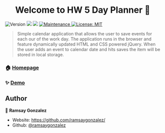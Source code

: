 <h1 align="center">Welcome to HW 5 Day Planner 👋</h1>
<p>
  <img alt="Version" src="https://img.shields.io/badge/version-1.0.0-blue.svg?cacheSeconds=2592000" />
  <img src="https://img.shields.io/badge/npm-%3E%3D5.5.0-blue.svg" />
  <img src="https://img.shields.io/badge/node-%3E%3D9.3.0-blue.svg" />
  <a href="https://github.com/kefranabg/readme-md-generator/graphs/commit-activity" target="_blank">
    <img alt="Maintenance" src="https://img.shields.io/badge/Maintained%3F-yes-green.svg" />
  </a>
  <a href="#" target="_blank">
    <img alt="License: MIT" src="https://img.shields.io/github/license/ramsaygonzalez/HW 5 Day Planner" />
  </a>
</p>

> Simple calendar application that allows the user to save events for each our of the work day.  The application runs in the browser and feature dynamically updated HTML and CSS powered jQuery. When the user adds an event to calendar date and hits saves the item will be stored in local storage.

### 🏠 [Homepage](https://github.com/ramsaygonzalez/dayplanner)

### ✨ [Demo](https://ramsaygonzalez.github.io/dayplanner/)

## Author

👤 **Ramsay Gonzalez**

* Website: https://github.com/ramsaygonzalez/
* Github: [@ramsaygonzalez](https://github.com/ramsaygonzalez)

